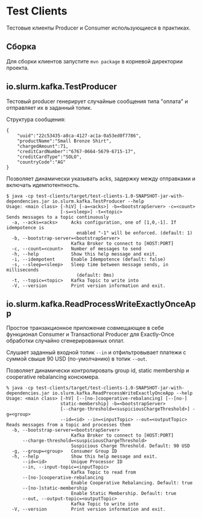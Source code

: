 # Test Clients

Тестовые клиенты Producer и Consumer использующиеся в практиках.

## Сборка

Для сборки клиентов запустите `mvn package` в корневой директории проекта.

## io.slurm.kafka.TestProducer

Тестовый producer генерирует случайные сообщения типа "оплата" и отправляет их в заданный топик.

Структура сообщения:
```
{
    "uuid":"22c53435-a8ca-4127-ac1a-0a53ed0f7786",
    "productName":"Small Bronze Shirt",
    "chargedAmount":71,
    "creditCardNumber":"6767-0664-5679-6715-17",
    "creditCardType":"SOLO",
    "countryCode":"AG"
}
```

Позволяет динамически указывать acks, задержку между отправками и включать идемпотентность.

```
$ java -cp test-clients/target/test-clients-1.0-SNAPSHOT-jar-with-dependencies.jar io.slurm.kafka.TestProducer --help
Usage: <main class> [-hiV] [-a=<acks>] -b=<bootstrapServer> -c=<count>
                    [-s=<sleep>] -t=<topic>
Sends messages to a topic continuously
  -a, --acks=<acks>     Acks configuration, one of [1,0,-1]. If idempotence is
                          enabled "-1" will be enforced. (default: 1)
  -b, --bootstrap-server=<bootstrapServer>
                        Kafka Broker to connect to [HOST:PORT]
  -c, --count=<count>   Number of messages to send
  -h, --help            Show this help message and exit.
  -i, --idempotent      Enable Idempotence (default: false)
  -s, --sleep=<sleep>   Sleep time between message sends, in milliseconds
                          (default: 0ms)
  -t, --topic=<topic>   Kafka Topic to write into
  -V, --version         Print version information and exit.
```

## io.slurm.kafka.ReadProcessWriteExactlyOnceApp

Простое транзакционное приложение совмещающее в себе функционал Consumer и Transactional Producer для
Exactly-Once обработки случайно сгенерированных оплат.

Слушает заданный входной топик `--in` и отфильтровывает платежи с суммой свыше 90 USD (по-умолчанию) в топик `--out`.

Позволяет динамически контролировать group id, static membership и cooperative rebalancing консюмера.

```
% java -cp test-clients/target/test-clients-1.0-SNAPSHOT-jar-with-dependencies.jar io.slurm.kafka.ReadProcessWriteExactlyOnceApp --help
Usage: <main class> [-hV] [--[no-]cooperative-rebalancing] [--[no-]
                    static-membership] -b=<bootstrapServer>
                    [--charge-threshold=<suspiciousChargeThreshold>] -g=<group>
                    --id=<id> --in=<inputTopic> --out=<outputTopic>
Reads messages from a topic and processes them
  -b, --bootstrap-server=<bootstrapServer>
                        Kafka Broker to connect to [HOST:PORT]
      --charge-threshold=<suspiciousChargeThreshold>
                        Suspicious Charge Threshold. Default: 90 USD
  -g, --group=<group>   Consumer Group ID
  -h, --help            Show this help message and exit.
      --id=<id>         Unique Processor ID
      --in, --input-topic=<inputTopic>
                        Kafka Topic to read from
      --[no-]cooperative-rebalancing
                        Enable Cooperative Rebalancing. Default: true
      --[no-]static-membership
                        Enable Static Membership. Default: true
      --out, --output-topic=<outputTopic>
                        Kafka Topic to write into
  -V, --version         Print version information and exit.
```